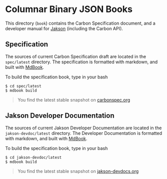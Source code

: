 # Columnar Binary JSON Books

This directory (`book`) contains the Carbon Specification document, and a developer manual for [Jakson](https://github.com/protolabs/libcarbon) (including the Carbon API).

## Specification 

The sources of current Carbon Specification draft are located in the `spec/latest` directory. 
The specification is formatted with  markdown, and built with [MdBook](https://github.com/rust-lang-nursery/mdBook).

To build the specification book, type in your bash
```
$ cd spec/latest
$ mdbook build
```

> You find the latest stable snapshot on [carbonspec.org](http://www.carbonspec.org)

## Jakson Developer Documentation 

The sources of current Jakson Developer Documentation are located in the `jakson-devdoc/latest` directory. 
The Developer Documentation is formatted with  markdown, and built with [MdBook](https://github.com/rust-lang-nursery/mdBook).

To build the specification book, type in your bash
```
$ cd jakson-devdoc/latest
$ mdbook build
```

> You find the latest stable snapshot on [jakson-devdocs.org](http://www.jakson-devdocs.org)
